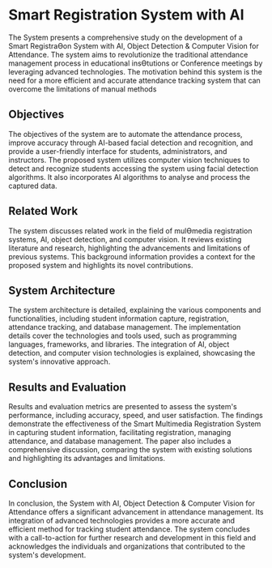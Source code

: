 # Smart Registration System with AI

The System presents a comprehensive study on the development of a Smart RegistraƟon System with AI, Object Detection & Computer Vision for Attendance. The system aims to revolutionize the traditional attendance management process in educational insƟtutions or Conference meetings by leveraging advanced technologies. The motivation behind this system is the need for a more efficient and accurate attendance tracking system that can overcome the limitations of manual methods

## Objectives

The objectives of the system are to automate the attendance process, improve accuracy through AI-based facial detection and recognition, and provide a user-friendly interface for students, administrators, and instructors. The proposed system utilizes computer vision techniques to detect and recognize students accessing the system using facial detection algorithms. It also incorporates AI algorithms to analyse and process the captured data.

## Related Work

The system discusses related work in the field of mulƟmedia registration systems, AI, object detection, and computer vision. It reviews existing literature and research, highlighting the advancements and limitations of previous systems. This background information provides a context for the proposed system and highlights its novel contributions.

## System Architecture

The system architecture is detailed, explaining the various components and functionalities, including student information capture, registration, attendance tracking, and database management. The implementation details cover the technologies and tools used, such as programming languages, frameworks, and libraries. The integration of AI, object detection, and computer vision technologies is explained, showcasing the system's innovative approach.

## Results and Evaluation

Results and evaluation metrics are presented to assess the system's performance, including accuracy, speed, and user satisfaction. The findings demonstrate the effectiveness of the Smart Multimedia Registration System in capturing student information, facilitating registration, managing attendance, and database management. The paper also includes a comprehensive discussion, comparing the system with existing solutions and highlighting its advantages and limitations.

## Conclusion

In conclusion, the System with AI, Object Detection & Computer Vision for Attendance offers a significant advancement in attendance management. Its integration of advanced technologies provides a more accurate and efficient method for tracking student attendance. The system concludes with a call-to-action for further research and development in this field and acknowledges the individuals and organizations that contributed to the system's development.